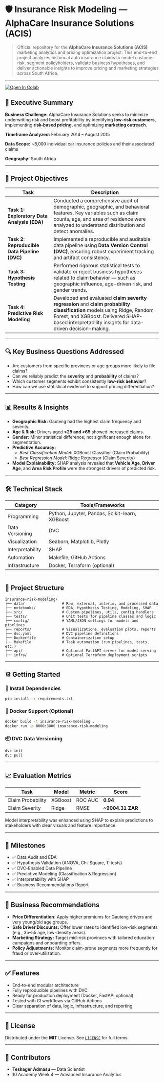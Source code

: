 # 🛡️ Insurance Risk Modeling — AlphaCare Insurance Solutions (ACIS)

> Official repository for the **AlphaCare Insurance Solutions (ACIS)** marketing analytics and pricing optimization project. This end-to-end project analyzes historical auto insurance claims to model customer risk, segment policyholders, validate business hypotheses, and deliver actionable insights to improve pricing and marketing strategies across South Africa.

---
[![Open In Colab](https://colab.research.google.com/assets/colab-badge.svg)](https://colab.research.google.com/github/Teshager21/insurance-risk-modeling/blob/feedback/notebooks/modeling/insurnace_modeling.ipynb)


## 🚀 Executive Summary

**Business Challenge:**
AlphaCare Insurance Solutions seeks to minimize underwriting risk and boost profitability by identifying **low-risk customers**, implementing **risk-based pricing**, and optimizing **marketing outreach**.

**Timeframe Analyzed:**
February 2014 – August 2015

**Data Scope:**
~8,000 individual car insurance policies and their associated claims

**Geography:**
South Africa

---

## 🎯 Project Objectives

| Task | Description |
|------|-------------|
| **Task 1: Exploratory Data Analysis (EDA)** | Conducted a comprehensive audit of demographic, geographic, and behavioral features. Key variables such as claim counts, age, and area of residence were analyzed to understand distribution and detect anomalies. |
| **Task 2: Reproducible Data Pipeline (DVC)** | Implemented a reproducible and auditable data pipeline using **Data Version Control (DVC)**, ensuring robust experiment tracking and artifact consistency. |
| **Task 3: Hypothesis Testing** | Performed rigorous statistical tests to validate or reject business hypotheses related to claim behavior — such as geographic influence, age-driven risk, and gender trends. |
| **Task 4: Predictive Risk Modeling** | Developed and evaluated **claim severity regression** and **claim probability classification** models using Ridge, Random Forest, and XGBoost. Delivered SHAP-based interpretability insights for data-driven decision-making. |

---

## 🔍 Key Business Questions Addressed

- Are customers from specific provinces or age groups more likely to file claims?
- Can we reliably predict the **severity** and **probability** of claims?
- Which customer segments exhibit consistently **low-risk behavior**?
- How can we use statistical evidence to support pricing differentiation?

---

## 📊 Results & Insights

- **Geographic Risk:** Gauteng had the highest claim frequency and severity.
- **Age & Risk:** Drivers aged **<25 and >65** showed increased claims.
- **Gender:** Minor statistical difference; not significant enough alone for segmentation.
- **Predictive Accuracy:**
  - *Best Classification Model:* XGBoost Classifier (Claim Probability)
  - *Best Regression Model:* Ridge Regressor (Claim Severity)
- **Model Explainability:** SHAP analysis revealed that **Vehicle Age**, **Driver Age**, and **Area Risk Profile** were the strongest drivers of predicted risk.

---

## 🛠️ Technical Stack

| Category | Tools/Frameworks |
|---------|------------------|
| Programming | Python, Jupyter, Pandas, Scikit-learn, XGBoost |
| Data Versioning | DVC |
| Visualization | Seaborn, Matplotlib, Plotly |
| Interpretability | SHAP |
| Automation | Makefile, GitHub Actions |
| Infrastructure | Docker, Terraform (optional) |

---

## 📁 Project Structure

```
insurance-risk-modeling/
├── data/                 # Raw, external, interim, and processed data
├── notebooks/            # EDA, Hypothesis Testing, Modeling, SHAP
├── src/                  # Custom pipelines, utils, config handlers
├── tests/                # Unit tests for pipeline classes and logic
├── config/               # YAML/JSON settings for models and pipelines
├── reports/              # Visualizations, evaluation plots, reports
├── dvc.yaml              # DVC pipeline definitions
├── Dockerfile            # Containerization setup
├── Makefile              # Task automation (run pipelines, tests, etc.)
├── api/                  # Optional FastAPI server for model serving
├── infra/                # Optional Terraform deployment scripts
```

---

## ⚙️ Getting Started

### 🔧 Install Dependencies
```bash
pip install -r requirements.txt
```

### 🐳 Docker Support (Optional)
```bash
docker build -t insurance-risk-modeling .
docker run -p 8000:8000 insurance-risk-modeling
```

### 📦 DVC Data Versioning
```bash
dvc init
dvc pull
```

---

## 📈 Evaluation Metrics

| Task | Model | Metric | Score |
|------|-------|--------|-------|
| Claim Probability | XGBoost | ROC AUC | **0.94** |
| Claim Severity | Ridge | RMSE | **~9004.31 ZAR** |

Model interpretability was enhanced using SHAP to explain predictions to stakeholders with clear visuals and feature importance.

---

## 📌 Milestones

- ✅ Data Audit and EDA
- ✅ Hypothesis Validation (ANOVA, Chi-Square, T-tests)
- ✅ DVC-Enabled Data Pipeline
- ✅ Predictive Modeling (Classification & Regression)
- ✅ Interpretability with SHAP
- ✅ Business Recommendations Report

---

## 📢 Business Recommendations

- **Price Differentiation:** Apply higher premiums for Gauteng drivers and very young/old age groups.
- **Safe Driver Discounts:** Offer lower rates to identified low-risk segments (e.g., 35–55 age, low-density areas).
- **Marketing Strategy:** Target mid-risk provinces with tailored education campaigns and onboarding offers.
- **Policy Adjustments:** Monitor claim-prone segments more frequently for fraud or over-utilization.

---

## ✅ Features

- End-to-end modular architecture
- Fully reproducible pipelines with DVC
- Ready for production deployment (Docker, FastAPI optional)
- Tested with CI workflows via GitHub Actions
- Clear separation of data, logic, infrastructure, and reporting

---

## 📜 License

Distributed under the **MIT** License. See [`LICENSE`](LICENSE) for full terms.

---

## 🤝 Contributors

- **Teshager Admasu** — Data Scientist
- 10 Academy Week 4 — Advanced Insurance Analytics
